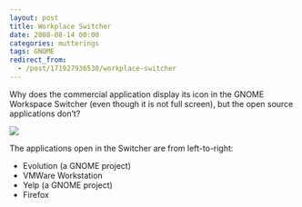 ```yaml
---
layout: post
title: Workplace Switcher
date: 2008-08-14 00:00
categories: mutterings
tags: GNOME
redirect_from:
  - /post/171927936530/workplace-switcher
---
```

Why does the commercial application display its icon in the GNOME Workspace Switcher (even though it is not full screen), but the open source applications don&rsquo;t?

[![](http://shyramblings.files.wordpress.com/2008/08/screenshot.png?w=109)](http://shyramblings.files.wordpress.com/2008/08/screenshot.png)

The applications open in the Switcher are from left-to-right:

* Evolution (a GNOME project)
* VMWare Workstation
* Yelp (a GNOME project)
* Firefox
